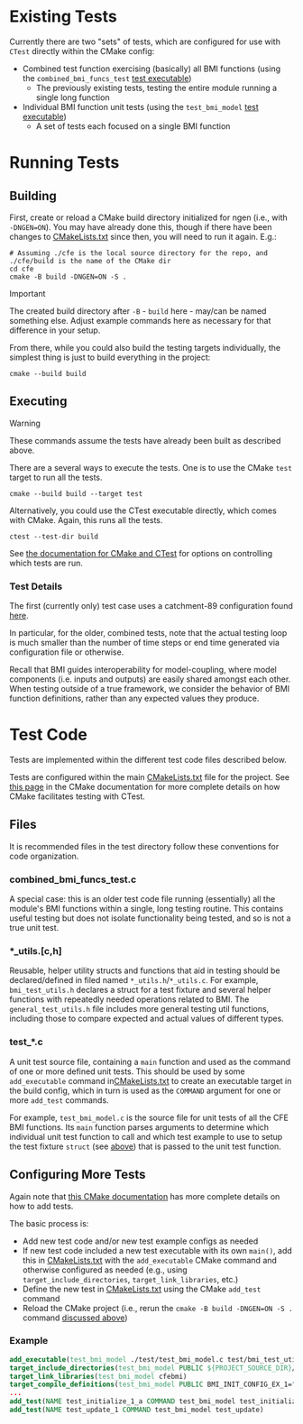 <!-- TODO: this needs to be updated for new testing -->

# Existing Tests
Currently there are two "sets" of tests, which are configured for use with `CTest` directly within the CMake config:
* Combined test function exercising (basically) all BMI functions (using the `combined_bmi_funcs_test` [test executable](#test-executables))
  * The previously existing tests, testing the entire module running a single long function
* Individual BMI function unit tests (using the `test_bmi_model` [test executable](#test-executables))
  * A set of tests each focused on a single BMI function

# Running Tests

## Building
First, create or reload a CMake build directory initialized for ngen (i.e., with `-DNGEN=ON`).   You may have already done this, though if there have been changes to [CMakeLists.txt](../CMakeLists.txt) since then, you will need to run it again. E.g.:

```shell
# Assuming ./cfe is the local source directory for the repo, and ./cfe/build is the name of the CMake dir
cd cfe
cmake -B build -DNGEN=ON -S .
```

> [!IMPORTANT]
> The created build directory after `-B` - `build` here - may/can be named something else.   Adjust example commands here as necessary for that difference in your setup.

From there, while you could also build the testing targets individually, the simplest thing is just to build everything in the project:

```shell
cmake --build build
```

## Executing 

> [!WARNING]
> These commands assume the tests have already been built as described above.

There are a several ways to execute the tests.  One is to use the CMake `test` target to run all the tests.

```shell
cmake --build build --target test
```

Alternatively, you could use the CTest executable directly, which comes with CMake.  Again, this runs all the tests.

```shell
ctest --test-dir build 
```

See [the documentation for CMake and CTest](https://cmake.org/cmake/help/book/mastering-cmake/chapter/Testing%20With%20CMake%20and%20CTest.html#testing-using-ctest) for options on controlling which tests are run.


### Test Details

The first (currently only) test case uses a catchment-89 configuration found [here](../configs/cat_89_bmi_config_cfe_unit_test.txt).

In particular, for the older, combined tests, note that the actual testing loop is much smaller than the number of time steps or end time generated via configuration file or otherwise.

Recall that BMI guides interoperability for model-coupling, where model components (i.e. inputs and outputs) are easily shared amongst each other.
When testing outside of a true framework, we consider the behavior of BMI function definitions, rather than any expected values they produce.

# Test Code

Tests are implemented within the different test code files described below.

Tests are configured within the main [CMakeLists.txt](../CMakeLists.txt) file for the project.  See [this page](https://cmake.org/cmake/help/book/mastering-cmake/chapter/Testing%20With%20CMake%20and%20CTest.html) in the CMake documentation for more complete details on how CMake facilitates testing with CTest.

## Files

It is recommended files in the test directory follow these conventions for code organization.

### combined_bmi_funcs_test.c
A special case: this is an older test code file running (essentially) all the module's BMI functions within a single, long testing routine.  This contains useful testing but does not isolate functionality being tested, and so is not a true unit test.

### *_utils.[c,h]
Reusable, helper utility structs and functions that aid in testing should be declared/defined in filed named `*_utils.h`/`*_utils.c`.  For example, `bmi_test_utils.h` declares a struct for a test fixture and several helper functions with repeatedly needed operations related to BMI.  The `general_test_utils.h` file includes more general testing util functions, including those to compare expected and actual values of different types.

### test_*.c
A unit test source file, containing a `main` function and used as the command of one or more defined unit tests.  This should be used by some `add_executable` command in[CMakeLists.txt](../CMakeLists.txt) to create an executable target in the build config, which in turn is used as the `COMMAND` argument for one or more `add_test` commands.

For example, `test_bmi_model.c` is the source file for unit tests of all the CFE BMI functions.  Its `main` function parses arguments to determine which individual unit test function to call and which test example to use to setup the test fixture `struct` (see [above](#bmi_test_util)) that is passed to the unit test function.

## Configuring More Tests

Again note that [this CMake documentation](https://cmake.org/cmake/help/book/mastering-cmake/chapter/Testing%20With%20CMake%20and%20CTest.html#how-does-cmake-facilitate-testing) has more complete details on how to add tests.  

The basic process is:

* Add new test code and/or new test example configs as needed
* If new test code included a new test executable with its own `main()`, add this in [CMakeLists.txt](../CMakeLists.txt) with the `add_executable` CMake command and otherwise configured as needed (e.g., using `target_include_directories`, `target_link_libraries`, etc.)
* Define the new test in [CMakeLists.txt](../CMakeLists.txt) using the CMake `add_test` command
* Reload the CMake project (i.e., rerun the `cmake -B build -DNGEN=ON -S .` command [discussed above](#building))

### Example

```CMake
add_executable(test_bmi_model ./test/test_bmi_model.c test/bmi_test_utils.c test/bmi_test_utils.c test/general_test_utils.c)
target_include_directories(test_bmi_model PUBLIC ${PROJECT_SOURCE_DIR}/include test/include)
target_link_libraries(test_bmi_model cfebmi)
target_compile_definitions(test_bmi_model PUBLIC BMI_INIT_CONFIG_EX_1="${PROJECT_SOURCE_DIR}/configs/cfe_config_cat_87_pass.txt")
...
add_test(NAME test_initialize_1_a COMMAND test_bmi_model test_initialize)
add_test(NAME test_update_1 COMMAND test_bmi_model test_update)
```

